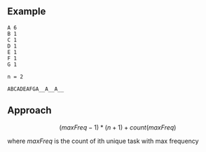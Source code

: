 ## Example
```
A 6
B 1
C 1
D 1
E 1
F 1
G 1

n = 2
```
```
ABCADEAFGA__A__A__
```

## Approach
$$(maxFreq - 1)*(n+1)+count(maxFreq)$$

where $maxFreq$ is the count of ith unique task with max frequency
